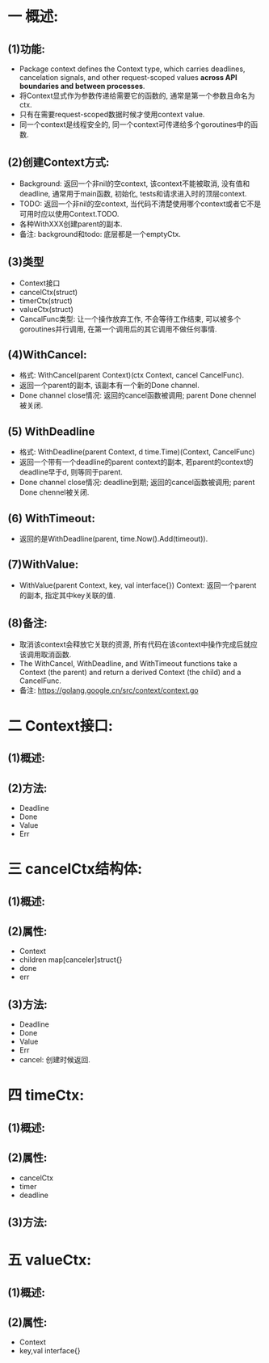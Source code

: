 # 一 概述:
## (1)功能:
- Package context defines the Context type, which carries deadlines, cancelation signals, and other request-scoped values **across API boundaries and between processes**.
- 将Context显式作为参数传递给需要它的函数的, 通常是第一个参数且命名为ctx.
- 只有在需要request-scoped数据时候才使用context value. 
- 同一个context是线程安全的, 同一个context可传递给多个goroutines中的函数.

## (2)创建Context方式:
- Background: 返回一个非nil的空context, 该context不能被取消, 没有值和deadline, 通常用于main函数, 初始化, tests和请求进入时的顶层context.
- TODO: 返回一个非nil的空context, 当代码不清楚使用哪个context或者它不是可用时应以使用Context.TODO.
- 各种WithXXX创建parent的副本.
- 备注: background和todo: 底层都是一个emptyCtx.

## (3)类型
- Context接口
- cancelCtx(struct)
- timerCtx(struct)
- valueCtx(struct)
- CancalFunc类型: 让一个操作放弃工作, 不会等待工作结束, 可以被多个goroutines并行调用, 在第一个调用后的其它调用不做任何事情.

## (4)WithCancel:
- 格式: WithCancel(parent Context)(ctx Context, cancel CancelFunc).
- 返回一个parent的副本, 该副本有一个新的Done channel. 
- Done channel close情况: 返回的cancel函数被调用; parent Done chennel被关闭.

## (5) WithDeadline
- 格式: WithDeadline(parent Context, d time.Time)(Context, CancelFunc)
- 返回一个带有一个deadline的parent context的副本, 若parent的context的deadline早于d, 则等同于parent.
- Done channel close情况: deadline到期; 返回的cancel函数被调用; parent Done chennel被关闭.

## (6) WithTimeout:
- 返回的是WithDeadline(parent, time.Now().Add(timeout)).

## (7)WithValue:
- WithValue(parent Context, key, val interface{}) Context: 返回一个parent的副本, 指定其中key关联的值.

## (8)备注:
- 取消该context会释放它关联的资源, 所有代码在该context中操作完成后就应该调用取消函数.
- The WithCancel, WithDeadline, and WithTimeout functions take a Context (the parent) and return a derived Context (the child) and a CancelFunc.
- 备注: https://golang.google.cn/src/context/context.go

# 二 Context接口:
## (1)概述:

## (2)方法:
- Deadline
- Done
- Value
- Err

# 三 cancelCtx结构体:
## (1)概述:

## (2)属性:
- Context
- children map[canceler]struct{}
- done
- err

## (3)方法:
- Deadline
- Done
- Value
- Err
- cancel: 创建时候返回.


# 四 timeCtx:
## (1)概述:

## (2)属性:
- cancelCtx
- timer
- deadline

## (3)方法:

# 五 valueCtx:
## (1)概述:

## (2)属性:
- Context
- key,val interface{}
